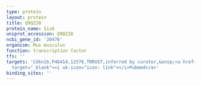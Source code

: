 ```yaml
---
type: protein
layout: protein
title: Q9QZ28
protein_name: Six6
uniprot_accession: Q9QZ28
ncbi_gene_id: '20476'
organism: Mus musculus
function: transcription factor
tfs: ''
targets: 'Cdkn1b,P46414,12576,TRRUST,inferred by curator,&ensp;<a href="https://www.ncbi.nlm.nih.gov/pubmed/?term=12130660%5Buid%5D"
  target="_blank"><i uk-icon="icon: link"></i>Pubmed</a>'
binding_sites: ''
---
```

